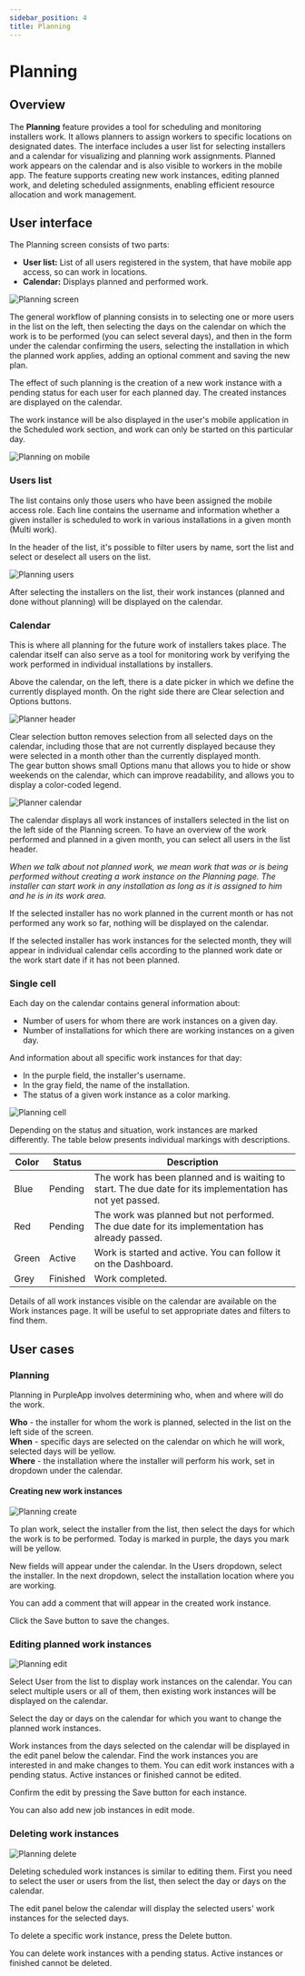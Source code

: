 ```yaml
---
sidebar_position: 4
title: Planning
---
```

# Planning

## Overview

The **Planning** feature provides a tool for scheduling and monitoring installers work. It allows planners to assign workers to specific locations on designated dates. The interface includes a user list for selecting installers and a calendar for visualizing and planning work assignments. Planned work appears on the calendar and is also visible to workers in the mobile app. The feature supports creating new work instances, editing planned work, and deleting scheduled assignments, enabling efficient resource allocation and work management.

## User interface

The Planning screen consists of two parts: 

- **User list:** List of all users registered in the system, that have mobile app access, so can work in locations. 
- **Calendar:** Displays planned and performed work.

![Planning screen](./img/planning-screen.png)

The general workflow of planning consists in to selecting one or more users in the list on the left, then selecting the days on the calendar on which the work is to be performed (you can select several days), and then in the form under the calendar confirming the users, selecting the installation in which the planned work applies, adding an optional comment and saving the new plan.

The effect of such planning is the creation of a new work instance with a pending status for each user for each planned day. The created instances are displayed on the calendar.

The work instance will be also displayed in the user's mobile application in the Scheduled work section, and work can only be started on this particular day.

![Planning on mobile](./img/planning-mobile_1.jpg)

### Users list

The list contains only those users who have been assigned the mobile access role.
Each line contains the username and information whether a given installer is scheduled to work in various installations in a given month (Multi work).

In the header of the list, it's possible to filter users by name, sort the list and select or deselect all users on the list.

![Planning users](./img/planning-users.png)

After selecting the installers on the list, their work instances (planned and done without planning) will be displayed on the calendar.

### Calendar

This is where all planning for the future work of installers takes place. The calendar itself can also serve as a tool for monitoring work by verifying the work performed in individual installations by installers.

Above the calendar, on the left, there is a date picker in which we define the currently displayed month. On the right side there are Clear selection and Options buttons.

![Planner header](./img/planning-calendar-1.png)

Clear selection button removes selection from all selected days on the calendar, including those that are not currently displayed because they were selected in a month other than the currently displayed month. <br />
The gear button shows small Options manu that allows you to hide or show weekends on the calendar, which can improve readability, and allows you to display a color-coded legend.

![Planner calendar](./img/planning-calendar-2.png)

The calendar displays all work instances of installers selected in the list on the left side of the Planning screen. To have an overview of the work performed and planned in a given month, you can select all users in the list header.

_When we talk about not planned work, we mean work that was or is being performed without creating a work instance on the Planning page. The installer can start work in any installation as long as it is assigned to him and he is in its work area._


If the selected installer has no work planned in the current month or has not performed any work so far, nothing will be displayed on the calendar.

If the selected installer has work instances for the selected month, they will appear in individual calendar cells according to the planned work date or the work start date if it has not been planned.

### Single cell

Each day on the calendar contains general information about:

- Number of users for whom there are work instances on a given day.
- Number of installations for which there are working instances on a given day.

And information about all specific work instances for that day:

- In the purple field, the installer's username.
- In the gray field, the name of the installation.
- The status of a given work instance as a color marking.

![Planning cell](./img/planning-example-1.png)

Depending on the status and situation, work instances are marked differently. The table below presents individual markings with descriptions.

| Color | Status | Description |
|---|---|---|
|  Blue | Pending | The work has been planned and is waiting to start. The due date for its implementation has not yet passed. |
| Red | Pending | The work was planned but not performed. The due date for its implementation has already passed. |
| Green | Active | Work is started and active. You can follow it on the Dashboard. |
| Grey | Finished | Work completed. |

Details of all work instances visible on the calendar are available on the Work instances page. It will be useful to set appropriate dates and filters to find them.

## User cases

### Planning

Planning in PurpleApp involves determining who, when and where will do the work.

**Who** - the installer for whom the work is planned, selected in the list on the left side of the screen.<br />
**When** - specific days are selected on the calendar on which he will work, selected days will be yellow.<br />
**Where** - the installation where the installer will perform his work, set in dropdown under the calendar.


#### Creating new work instances

![Planning create](./img/planning-create.png)

To plan work, select the installer from the list, then select the days for which the work is to be performed. Today is marked in purple, the days you mark will be yellow.

New fields will appear under the calendar. In the Users dropdown, select the installer. In the next dropdown, select the installation location where you are working.

You can add a comment that will appear in the created work instance.

Click the Save button to save the changes.

### Editing planned work instances

![Planning edit](./img/planning-edit.png)

Select User from the list to display work instances on the calendar. You can select multiple users or all of them, then existing work instances will be displayed on the calendar. 

Select the day or days on the calendar for which you want to change the planned work instances. 

Work instances from the days selected on the calendar will be displayed in the edit panel below the calendar. Find the work instances you are interested in and make changes to them. You can edit work instances with a pending status. Active instances or finished cannot be edited.

Confirm the edit by pressing the Save button for each instance.

You can also add new job instances in edit mode.

### Deleting work instances

![Planning delete](./img/planning-delete.png)

Deleting scheduled work instances is similar to editing them. First you need to select the user or users from the list, then select the day or days on the calendar.

The edit panel below the calendar will display the selected users' work instances for the selected days.

To delete a specific work instance, press the Delete button.

You can delete work instances with a pending status. Active instances or finished cannot be deleted.
